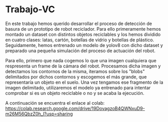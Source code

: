 # Trabajo-VC

En este trabajo hemos querido desarrollar el proceso de detección de basura de un prototipo de robot reciclador. Para ello primeramente hemos montado un dataset con distintos objetos reciclables y los hemos 
dividido en cuatro clases: latas, cartón, botellas de vidrio y botellas de plástico. Seguidamente, hemos entrenado un modelo de yolov8 con dicho dataset y preparado una pequeña simulación del proceso de 
actuación del robot.

Para ello, primero que nada cogemos lo que una imagen cualquiera que respresenta un frame de la cámara del robot. Procesamos dicha imagen y detectamos los contornos de la misma, iteramos sobre los "blobs" 
delimitados por dichos contornos y escogemos el más grande, que representaría un objeto en el suelo. Una vez tengamos ese fragmento de la imagen delimitado, utilizaremos el modelo ya entrenado para intentar 
comprobar si es un objeto reciclable o no y se acaba la ejecución.

A continuación se encuentra el enlace al colab: https://colab.research.google.com/drive/19DovagzoB4QWNxuD9-m26M56QbzZ0h_l?usp=sharing
